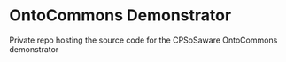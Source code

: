 # OntoCommons Demonstrator

Private repo hosting the source code for the CPSoSaware OntoCommons demonstrator
